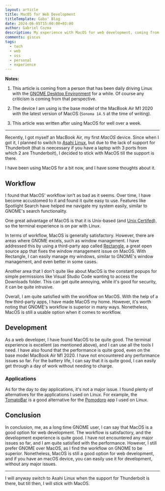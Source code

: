 ```yaml
---
layout: article
title: MacOS for Web Development
titleTemplate: Gabs' Blog
date: 2024-06-05T15:00:00+03:00
author: Gabriel Cozma
description: My experience with MacOS for web development, coming from a GNOME Linux environment.
comments: giscus
tags:
  - tech
  - web
  - oss
  - personal
  - experience
---
```


**Notes:**

1. This article is coming from a person that has been daily driving Linux with the [GNOME Desktop Environment](https://gnome.org/) for a while. Of course any criticism is coming from that perspective.

2. The device I am using is the base model of the MacBook Air M1 2020 with the latest version of MacOS (`Sonoma 14.5` at the time of writing).

3. This article was written after using MacOS for well over a week.

---

Recently, I got myself an MacBook Air, my first _MacOS_ device. Since when I got it, I planned to switch to [Asahi Linux](https://asahilinux.org/), but due to the lack of support for Thunderbolt (that is neecessary if you have a laptop with 3 ports from which 2 are Thunderbolt), I decided to stick with MacOS till the support is there.

I have been using MacOS for a bit now, and I have some thoughts about it.

## Workflow

I found that MacOS' workflow isn't as bad as it seems. Over time, I have become accustomed to it and found it quite easy to use. Features like Spotlight Search have helped me navigate my system easily, similar to GNOME's search functionality.

One great advantage of MacOS is that it is Unix-based (and [Unix Certifed](https://www.opengroup.org/openbrand/register/brand3700.htm)), so the terminal experience is on par with Linux.

In terms of workflow, MacOS is generally satisfactory. However, there are areas where GNOME excels, such as window management. I have addressed this by using a third-party app called [Rectangle](https://github.com/rxhanson/Rectangle), a great open source app that fixes the window management issue on MacOS. With Rectangle, I can easily manage my windows, similar to GNOME's window management, and even better in some cases.

Another area that I don't quite like about MacOS is the constant popups for simple permissions like Visual Studio Code wanting to access the Downloads folder. This can get quite annoying, while it's good for security, it can be quite intrusive.

Overall, I am quite satisfied with the workflow on MacOS. With the help of a few third-party apps, I have made MacOS my home. However, it's worth noting that GNOME's workflow is superior in many ways. Nonetheless, MacOS is still a usable option when it comes to workflow.

## Development

As a web developer, I have found MacOS to be quite good. The terminal experience is excellent (as mentioned above), and I can use all the tools I need. I have also found that the performance is quite good, even on the base model MacBook Air M1 2020. I have not encountered any performance issues so far. For the battery life, I can say that it is quite good, I can easily get through a day of work without needing to charge.

### Applications

As for the day to day applications, it's not a major issue. I found plenty of alternatives for the applications I used on Linux. For example, the [TomatoBar](https://github.com/ivoronin/TomatoBar) is a good alternative for the [Pomodoro](https://flathub.org/) app I used on Linux.

## Conclusion

In conclusion, me, as a long time GNOME user, I can say that MacOS is a good option for web development. The workflow is satisfactory, and the development experience is quite good. I have not encountered any major issues so far, and I am quite satisfied with the performance. However, I still prefer GNOME over MacOS, as I find the workflow on GNOME to be superior. Nonetheless, MacOS is still a good option for web development, and if you have an macOS device, you can easily use it for development, without any major issues.

---

I will anyway switch to Asahi Linux when the support for Thunderbolt is there, but till then, I will stick with MacOS.
